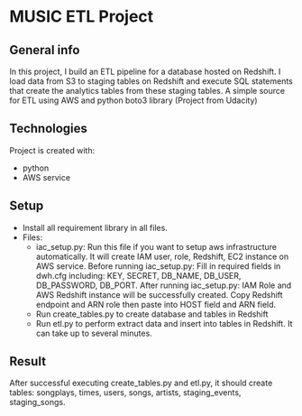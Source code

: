 # MUSIC ETL Project
## General info
In this project, I build an ETL pipeline for a database hosted on Redshift. 
I load data from S3 to staging tables on Redshift and execute SQL statements that create the analytics tables from these staging tables.
A simple source for ETL using AWS and python boto3 library (Project from Udacity)
## Technologies
Project is created with:
* python
* AWS service
## Setup
* Install all requirement library in all files.
* Files:
  * iac_setup.py: Run this file if you want to setup aws infrastructure automatically. It will create IAM user, role, Redshift, EC2 instance on AWS service.
    Before running iac_setup.py: Fill in required fields in dwh.cfg including: KEY, SECRET, DB_NAME, DB_USER, DB_PASSWORD, DB_PORT.
    After running iac_setup.py: IAM Role and AWS Redshift instance will be successfully created. Copy Redshift endpoint and ARN role then paste into HOST field and ARN field.
  * Run create_tables.py to create database and tables in Redshift
  * Run etl.py to perform extract data and insert into tables in Redshift. It can take up to several minutes.
## Result
After successful executing create_tables.py and etl.py, it should create tables: songplays, times, users, songs, artists, staging_events, staging_songs.

